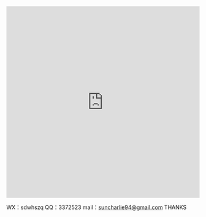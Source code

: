 <iframe src="https://xbeibeix.com/api/bilibili/biliplayer/?url=BV1vE41127Cs" allowfullscreen="allowfullscreen" width="100%" height="500" scrolling="no" frameborder="0" sandbox="allow-top-navigation allow-same-origin allow-forms allow-scripts"></iframe>


WX：sdwhszq
QQ：3372523
mail：suncharlie94@gmail.com
THANKS
